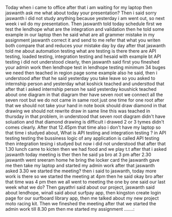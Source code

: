Today when i came to office after that i am waiting for my laptop then jaswanth ask me what about today your presentation? Then i said sorry jaswanth i did not study anything because yesterday i am went out, so next week i wil do my presentation. Then jaswanth told today schedule first we test the lendhope what are the integration and validation then he told some example in our laptop then he said what are all grammer mistake in my assignment jaswanth correct it and send to me refer that what you writen both compare that and reduces your mistake day by day after that jaswanth told me about automation testing what are testing is there there are API testing, loaded testing, integration testing and hesaid with example bt API testing i did not understood clearly, then jaswanth said first you fineshed your admin work then lendhope test in lendhope testing minimum 34 buges we need then teached in region page some example also he said, then i understood after that he said yesterday you take leave so you asked to internship person and yesterday what koshick teached and understtod that after that i asked internship person he said yesterday koushick teached about one diagram in that diagram ther have seven root we connect all the seven root but we do not came in same root just one time for one root after that we should not take your hand in note book should draw diamond in that drawing we should not rewrite draw in same line this was teached in thursday in that problem, in understood that seven root diagram didn't have soluation and that diamond drawing is difficult i drawed 2 or 3 tymes didn't comes clearly. After that 12.45pm that time also i don't have my laptop so that time i studyed about, What is API testing and integration testing ? in API testing testing the bussiness logic of any application is called API testing then integration tesing i studyed but now i did not understood that after that 1.30 lunch came to kicten then we had food and we play t.t after that i asked jaswanth today meeting is ther then he said ya bro at 3 pm after 2.30 jaswanth went sreeram home he bring the locker card the jaswanth gave me then take my laptop and started my admin work after that jaswanth asked 3.30 we started the meeting? then i said to jaswanth, today more work is there so we started the meeting at 4pm then he said okay bro after that time was 4 pm then we all went to meeting the one by one said our last week what we do? Then gayathri said about our project, jaswanth said about lendhope, winall said about surfpay app, then kingston create login page for our surfboard library app, then me talked about my new project moto racing kit. Then we fineshed the meeting after that we started the admin work till 8.30 pm then me started my assignment .......: 

